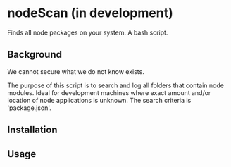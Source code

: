 # nodeScan (in development)

Finds all node packages on your system.  A bash script.

## Background

We cannot secure what we do not know exists.

The purpose of this script is to search and log all folders that contain node modules.  Ideal for development machines where exact amount and/or location of node applications is unknown.  The search criteria is 'package.json'.

## Installation

## Usage
